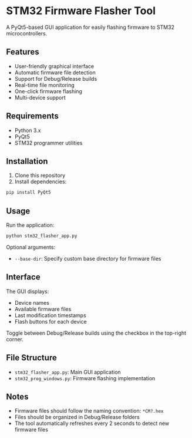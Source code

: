 # STM32 Firmware Flasher Tool

A PyQt5-based GUI application for easily flashing firmware to STM32 microcontrollers.

## Features

- User-friendly graphical interface
- Automatic firmware file detection
- Support for Debug/Release builds
- Real-time file monitoring
- One-click firmware flashing
- Multi-device support

## Requirements

- Python 3.x
- PyQt5
- STM32 programmer utilities

## Installation

1. Clone this repository
2. Install dependencies:
```bash
pip install PyQt5
```

## Usage

Run the application:
```bash
python stm32_flasher_app.py
```

Optional arguments:
- `--base-dir`: Specify custom base directory for firmware files

## Interface

The GUI displays:
- Device names
- Available firmware files
- Last modification timestamps
- Flash buttons for each device

Toggle between Debug/Release builds using the checkbox in the top-right corner.

## File Structure

- `stm32_flasher_app.py`: Main GUI application
- `stm32_prog_windows.py`: Firmware flashing implementation

## Notes

- Firmware files should follow the naming convention: `*CM?.hex`
- Files should be organized in Debug/Release folders
- The tool automatically refreshes every 2 seconds to detect new firmware files 